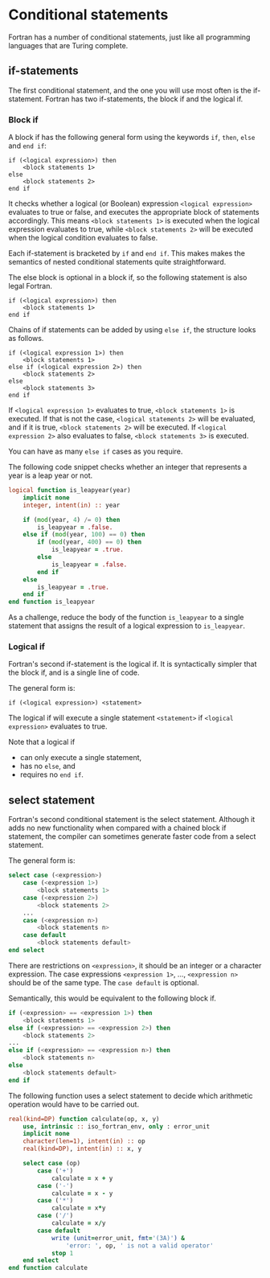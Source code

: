 # Conditional statements

Fortran has a number of conditional statements, just like
all programming languages that are Turing complete.


## if-statements

The first conditional statement, and the one you will use
most often is the if-statement.  Fortran has two
if-statements, the block if and the logical if.


### Block if

A block if has the following general form using the keywords
`if`, `then`, `else` and `end if`:

~~~~
if (<logical expression>) then
    <block statements 1>
else
    <block statements 2>
end if
~~~~

It checks whether a logical (or Boolean) expression
`<logical expression>` evaluates to true or false,
and executes the appropriate block of statements
accordingly.  This means `<block statements 1>` is
executed when the logical expression evaluates to true,
while `<block statements 2>` will be executed when
the logical condition evaluates to false.

Each if-statement is bracketed by `if` and `end if`.  This
makes makes the semantics of nested conditional statements
quite straightforward.

The else block is optional in a block if, so the following
statement is also legal Fortran.

~~~~
if (<logical expression>) then
    <block statements 1>
end if
~~~~

Chains of if statements can be added by using `else if`,
the structure looks as follows.

~~~~
if (<logical expression 1>) then
    <block statements 1>
else if (<logical expression 2>) then
    <block statements 2>
else
    <block statements 3>
end if
~~~~

If `<logical expression 1>` evaluates to true,
`<block statements 1>` is executed.  If that is not the
case, `<logical statements 2>` will be evaluated, and
if it is true, `<block statements 2>` will be executed.
If `<logical expression 2>` also evaluates to false,
`<block statements 3>` is executed.

You can have as many `else if` cases as you require.

The following code snippet checks whether an integer that
represents a year is a leap year or not.

~~~~fortran
logical function is_leapyear(year)
    implicit none
    integer, intent(in) :: year

    if (mod(year, 4) /= 0) then
        is_leapyear = .false.
    else if (mod(year, 100) == 0) then
        if (mod(year, 400) == 0) then
            is_leapyear = .true.
        else
            is_leapyear = .false.
        end if
    else
        is_leapyear = .true.
    end if
end function is_leapyear
~~~~

As a challenge, reduce the body of the function
`is_leapyear` to a single statement that assigns the
result of a logical expression to `is_leapyear`.


### Logical if

Fortran's second if-statement is the logical if.  It is
syntactically simpler that the block if, and is a single
line of code.

The general form is:

~~~~
if (<logical expression>) <statement>
~~~~

The logical if will execute a single statement
`<statement>` if `<logical expression>` evaluates to true.

Note that a logical if

* can only execute a single statement,
* has no `else`, and
* requires no `end if`.


## select statement

Fortran's second conditional statement is the select
statement.  Although it adds no new functionality when
compared with a chained block if statement, the compiler
can sometimes generate faster code from a select statement.

The general form is:

~~~~fortran
select case (<expression>)
    case (<expression 1>)
        <block statements 1>
    case (<expression 2>)
        <block statements 2>
    ...
    case (<expression n>)
        <block statements n>
    case default
        <block statements default>
end select
~~~~

There are restrictions on `<expression>`, it should be
an integer or a character expression.  The case expressions
`<expression 1>`, ..., `<expression n>` should be of the
same type.  The `case default` is optional.

Semantically, this would be equivalent to the following
block if.

~~~~fortran
if (<expression> == <expression 1>) then
    <block statements 1>
else if (<expression> == <expression 2>) then
    <block statements 2>
...
else if (<expression> == <expression n>) then
    <block statements n>
else
    <block statements default>
end if
~~~~

The following function uses a select statement to decide
which arithmetic operation would have to be carried out.

~~~~fortran
real(kind=DP) function calculate(op, x, y)
    use, intrinsic :: iso_fortran_env, only : error_unit
    implicit none
    character(len=1), intent(in) :: op
    real(kind=DP), intent(in) :: x, y

    select case (op)
        case ('+')
            calculate = x + y
        case ('-')
            calculate = x - y
        case ('*')
            calculate = x*y
        case ('/')
            calculate = x/y
        case default
            write (unit=error_unit, fmt='(3A)') &
                'error: ', op, ' is not a valid operator'
            stop 1
    end select
end function calculate
~~~~
